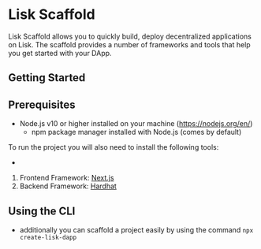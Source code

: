 <!-- Title -->

# Lisk Scaffold

Lisk Scaffold allows you to quickly build, deploy decentralized applications on Lisk. The scaffold provides a number of frameworks and tools that help you get started with your DApp.

<!-- GETTING STARTED -->

## Getting Started

## Prerequisites

- Node.js v10 or higher installed on your machine (https://nodejs.org/en/)
  - npm package manager installed with Node.js (comes by default)

To run the project you will also need to install the following tools:

-

<!--  USAGE EXAMPLES -->

<!-- FRAMEWORKS -->

1. Frontend Framework: [Next.js]()
2. Backend Framework: [Hardhat]()
<!-- Badges -->

## Using the CLI

- additionally you can scaffold a project easily by using the command `npx create-lisk-dapp`
